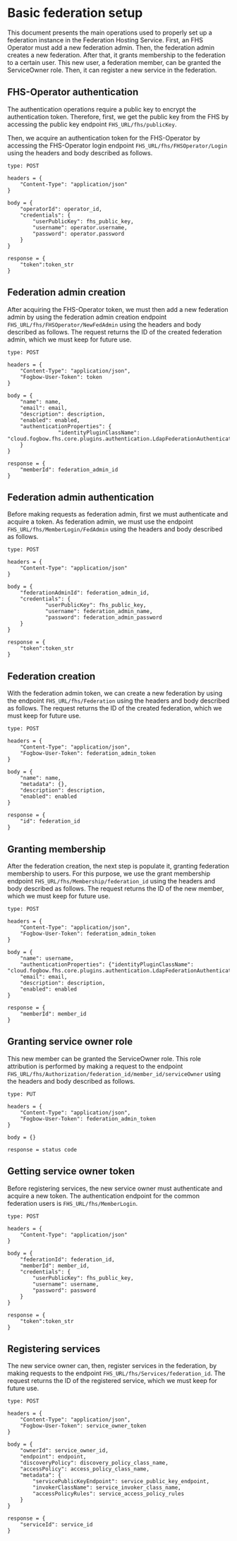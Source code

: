 # Basic federation setup

This document presents the main operations used to properly set up a federation instance in the Federation Hosting Service. First, an FHS Operator must add a new federation admin. Then, the federation admin creates a new federation. After that, it grants membership to the federation to a certain user. This new user, a federation member, can be granted the ServiceOwner role. Then, it can register a new service in the federation.

## FHS-Operator authentication
The authentication operations require a public key to encrypt the authentication token. 
Therefore, first, we get the public key from the FHS by accessing the public key endpoint `FHS_URL/fhs/publicKey`.

Then, we acquire an authentication token for the FHS-Operator by accessing the FHS-Operator login endpoint `FHS_URL/fhs/FHSOperator/Login` using the headers and body described as follows.

```
type: POST

headers = {
	"Content-Type": "application/json"
}

body = {
    "operatorId": operator_id,
    "credentials": {
        "userPublicKey": fhs_public_key,
        "username": operator.username,
        "password": operator.password 
    }
}

response = {
    "token":token_str
}
```

## Federation admin creation
After acquiring the FHS-Operator token, we must then add a new federation admin by using the federation admin creation endpoint `FHS_URL/fhs/FHSOperator/NewFedAdmin` using the headers and body described as follows. The request returns the ID of the created federation admin, which we must keep for future use.

```
type: POST

headers = {
    "Content-Type": "application/json",
    "Fogbow-User-Token": token
}

body = {
    "name": name,
    "email": email,
    "description": description,
    "enabled": enabled,
    "authenticationProperties": {
                "identityPluginClassName": "cloud.fogbow.fhs.core.plugins.authentication.LdapFederationAuthenticationPlugin"
    }            
}

response = {
    "memberId": federation_admin_id
}
```

## Federation admin authentication
Before making requests as federation admin, first we must authenticate and acquire a token. 
As federation admin, we must use the endpoint `FHS_URL/fhs/MemberLogin/FedAdmin` using the headers and body described as follows.

```
type: POST

headers = {
    "Content-Type": "application/json"
}

body = {
    "federationAdminId": federation_admin_id,
    "credentials": {
            "userPublicKey": fhs_public_key,
            "username": federation_admin_name,
            "password": federation_admin_password
    }
}

response = {
    "token":token_str
}
```

## Federation creation
With the federation admin token, we can create a new federation by using the endpoint `FHS_URL/fhs/Federation` using the headers and body described as follows. The request returns the ID of the created federation, which we must keep for future use.

```
type: POST

headers = {
    "Content-Type": "application/json",
    "Fogbow-User-Token": federation_admin_token
}

body = {
    "name": name,
    "metadata": {},
    "description": description,
    "enabled": enabled
}

response = {
    "id": federation_id
}
```

## Granting membership
After the federation creation, the next step is populate it, granting federation membership to users.
For this purpose, we use the grant membership endpoint `FHS_URL/fhs/Membership/federation_id` using the headers and body described as follows. The request returns the ID of the new member, which we must keep for future use.

```
type: POST

headers = {
    "Content-Type": "application/json",
    "Fogbow-User-Token": federation_admin_token
}

body = {
    "name": username,
    "authenticationProperties": {"identityPluginClassName": "cloud.fogbow.fhs.core.plugins.authentication.LdapFederationAuthenticationPlugin"},
    "email": email,
    "description": description,
    "enabled": enabled
}

response = {
    "memberId": member_id
}
```

## Granting service owner role
This new member can be granted the ServiceOwner role.
This role attribution is performed by making a request to the endpoint `FHS_URL/fhs/Authorization/federation_id/member_id/serviceOwner` using the headers and body described as follows.
                        
```
type: PUT

headers = {
    "Content-Type": "application/json",
    "Fogbow-User-Token": federation_admin_token
}

body = {}

response = status code
```

## Getting service owner token
Before registering services, the new service owner must authenticate and acquire a new token.
The authentication endpoint for the common federation users is `FHS_URL/fhs/MemberLogin`.

```
type: POST

headers = {
    "Content-Type": "application/json"
}

body = {
    "federationId": federation_id,
    "memberId": member_id,
    "credentials": {
        "userPublicKey": fhs_public_key,
        "username": username,
        "password": password
    }
}

response = {
    "token":token_str
}
```

## Registering services
The new service owner can, then, register services in the federation, by making requests to the endpoint `FHS_URL/fhs/Services/federation_id`. The request returns the ID of the registered service, which we must keep for future use.

```
type: POST

headers = {
    "Content-Type": "application/json",
    "Fogbow-User-Token": service_owner_token
}

body = {
    "ownerId": service_owner_id,
    "endpoint": endpoint,
    "discoveryPolicy": discovery_policy_class_name,
    "accessPolicy": access_policy_class_name,
    "metadata": {
        "servicePublicKeyEndpoint": service_public_key_endpoint,
        "invokerClassName": service_invoker_class_name,
        "accessPolicyRules": service_access_policy_rules
    }
}

response = {
    "serviceId": service_id
}
```
